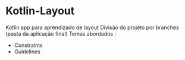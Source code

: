 # Kotlin-Layout
Kotlin app para aprendizado de layout
Divisão do projeto por branches (pasta da aplicação final)
Temas abordados : 
- Constraints
- Guidelines

